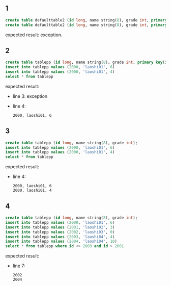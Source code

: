 ## 1

```sql
create table defaulttable2 (id long, name string(8), grade int, primary key(id));
create table defaulttable2 (id long, name string(8), grade int, primary key(id))\n
```

expected result: exception.

## 2

```sql
create table tablepp (id long, name string(8), grade int, primary key(id));
insert into tablepp values (2000, 'laoshi01', 6)
insert into tablepp values (2000, 'laoshi01', 4)
select * from tablepp
```

expected result:

* line 3: exception

* line 4: 

  ```
  2000, laoshi01, 6
  ```

## 3

```sql
create table tablepp (id long, name string(8), grade int);
insert into tablepp values (2000, 'laoshi01', 6)
insert into tablepp values (2000, 'laoshi01', 4)
select * from tablepp
```

expected result:

* line 4:

  ```
  2000, laoshi01, 6
  2000, laoshi01, 4
  ```

## 4

```sql
create table tablepp (id long, name string(8), grade int);
insert into tablepp values (2000, 'laoshi01', 6)
insert into tablepp values (2001, 'laoshi02', 3)
insert into tablepp values (2002, 'laoshi03', 0)
insert into tablepp values (2003, 'laoshi04', 4)
insert into tablepp values (2004, 'laoshi04', 10)
select * from tablepp where id <> 2003 and id > 2001
```

expected result:

* line 7: 

  ```
  2002
  2004
  ```

  
